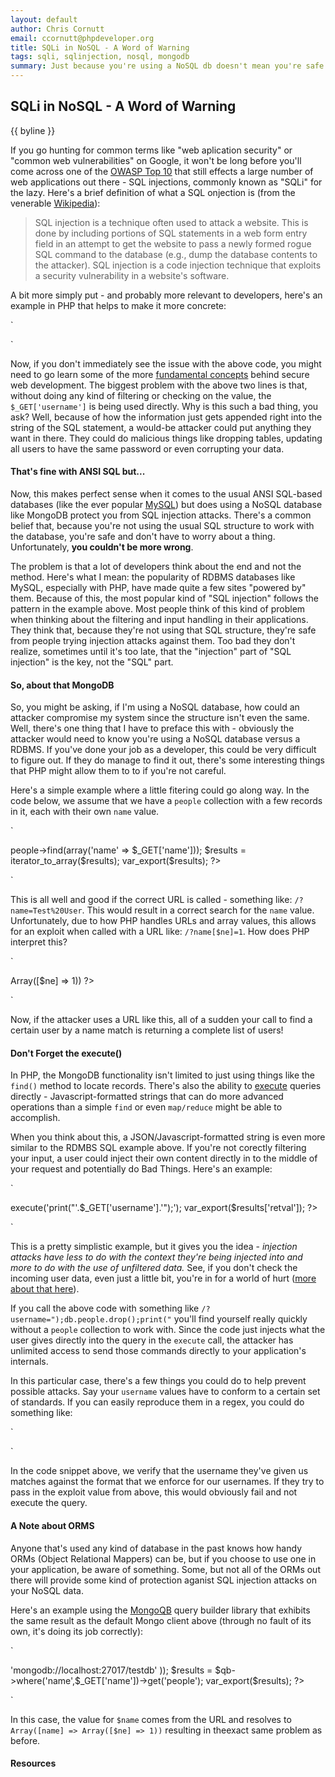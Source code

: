 ```yaml
---
layout: default
author: Chris Cornutt
email: ccornutt@phpdeveloper.org
title: SQLi in NoSQL - A Word of Warning
tags: sqli, sqlinjection, nosql, mongodb
summary: Just because you're using a NoSQL db doesn't mean you're safe from SQL injections.
---
```


SQLi in NoSQL - A Word of Warning
--------------

{{ byline }}

If you go hunting for common terms like "web aplication security" or "common web vulnerabilities"
on Google, it won't be long before you'll come across one of the [OWASP Top 10](https://www.owasp.org/index.php/Category:OWASP_Top_Ten_Project) that still effects a large number of web applications 
out there - SQL injections, commonly known as "SQLi" for the lazy. Here's a brief definition
of what a SQL onjection is (from the venerable [Wikipedia](http://en.wikipedia.org/wiki/Sql_injection)):

> SQL injection is a technique often used to attack a website. This is done by including portions 
> of SQL statements in a web form entry field in an attempt to get the website to pass a newly formed 
> rogue SQL command to the database (e.g., dump the database contents to the attacker). SQL injection 
> is a code injection technique that exploits a security vulnerability in a website's software. 

A bit more simply put - and probably more relevant to developers, here's an example in PHP
that helps to make it more concrete:

`
<?php
$sql = "SELECT from users where username = {$_GET['username']}";
$result = mysql_query($sql);
?>
`

Now, if you don't immediately see the issue with the above code, you might need to go 
learn some of the more [fundamental concepts](/2012/11/12/Code-Defensively.html) behind secure web development.
The biggest problem with the above two lines is that, without doing any kind of filtering
or checking on the value, the `$_GET['username']` is being used directly. Why is this such a 
bad thing, you ask? Well, because of how the information just gets appended right into
the string of the SQL statement, a would-be attacker could put anything they want in there. 
They could do malicious things like dropping tables, updating all users to have the same
password or even corrupting your data.

#### That's fine with ANSI SQL but...

Now, this makes perfect sense when it comes to the usual ANSI SQL-based databases (like the
ever popular [MySQL](http://mysql.com)) but does using a NoSQL database like MongoDB protect
you from SQL injection attacks. There's a common belief that, because you're not using 
the usual SQL structure to work with the database, you're safe and don't have to worry 
about a thing. Unfortunately, **you couldn't be more wrong**.

The problem is that a lot of developers think about the end and not the method. Here's what
I mean: the popularity of RDBMS databases like MySQL, especially with PHP, have made quite
a few sites "powered by" them. Because of this, the most popular kind of "SQL injection" follows
the pattern in the example above. Most people think of this kind of problem when thinking 
about the filtering and input handling in their applications. They think that, because 
they're not using that SQL structure, they're safe from people trying injection attacks
against them. Too bad they don't realize, sometimes until it's too late, that the "injection"
part of "SQL injection" is the key, not the "SQL" part.

#### So, about that MongoDB

So, you might be asking, if I'm using a NoSQL database, how could an attacker compromise 
my system since the structure isn't even the same. Well, there's one thing that I have to
preface this with - obviously the attacker would need to know you're using a NoSQL database
versus a RDBMS. If you've done your job as a developer, this could be very difficult to 
figure out. If they do manage to find it out, there's some interesting things that PHP 
might allow them to to if you're not careful. 

Here's a simple example where a little fitering could go along way. In the code below, 
we assume that we have a `people` collection with a few records in it, each with their 
own `name` value.

`
<?php
$results = $db->people->find(array('name' => $_GET['name']));
$results = iterator_to_array($results);
var_export($results);
?>
`

This is all well and good if the correct URL is called - something like: `/?name=Test%20User`.
This would result in a correct search for the `name` value. Unfortunately, due to how 
PHP handles URLs and array values, this allows for an exploit when called with a URL 
like: `/?name[$ne]=1`. How does PHP interpret this?

`
<?php
print_r($_GET['name']); 
// results in Array([name] => Array([$ne] => 1))
?>
`

Now, if the attacker uses a URL like this, all of a sudden your call to find a certain 
user by a name match is returning a complete list of users!

#### Don't Forget the execute()

In PHP, the MongoDB functionality isn't limited to just using things like the `find()`
method to locate records. There's also the ability to [execute](http://php.net/manual/en/mongodb.execute.php) 
queries directly - Javascript-formatted strings that can do more advanced operations 
than a simple `find` or even `map/reduce` might be able to accomplish.

When you think about this, a JSON/Javascript-formatted string is even more similar to the 
RDMBS SQL example above. If you're not corectly filtering your input, a user could inject
their own content directly in to the middle of your request and potentially do Bad Things.
Here's an example:

`
<?php
$results = $db->execute('print("'.$_GET['username'].'");');
var_export($results['retval']);
?>
`

This is a pretty simplistic example, but it gives you the idea - *injection attacks have
less to do with the context they're being injected into and more to do with the use of unfiltered
data.* See, if you don't check the incoming user data, even just a little bit, you're in 
for a world of hurt ([more about that here](/2012/09/14/Dirty-Data-Protect-App-Users.html)).

If you call the above code with something like `/?username=");db.people.drop();print("`
you'll find yourself really quickly without a `people` collection to work with. Since the code
just injects what the user gives directly into the query in the `execute` call, the attacker
has unlimited access to send those commands directly to your application's internals.

In this particular case, there's a few things you could do to help prevent possible attacks. 
Say your `username` values have to conform to a certain set of standards. If you can easily 
reproduce them in a regex, you could do something like:

`
<?php
$name = $_GET['name'];
if (preg_match('[a-zA-Z0-9]{8,}', $name) !== false) {
    // perform the operation
}
?>
`

In the code snippet above, we verify that the username they've given us matches against the
format that we enforce for our usernames. If they try to pass in the exploit value from 
above, this would obviously fail and not execute the query.

#### A Note about ORMS

Anyone that's used any kind of database in the past knows how handy ORMs (Object Relational
Mappers) can be, but if you choose to use one in your application, be aware of something. Some,
but not all of the ORMs out there will provide some kind of protection aganist SQL injection
attacks on your NoSQL data. 

Here's an example using the [MongoQB](https://github.com/alexbilbie/MongoQB) query builder
library that exhibits the same result as the default Mongo client above (through no fault
of its own, it's doing its job correctly):

`
<?php
$qb = new \MongoQB\Builder(array(
    'dsn' => 'mongodb://localhost:27017/testdb'
));

$results = $qb->where('name',$_GET['name'])->get('people');
var_export($results);
?>
`

In this case, the value for `$name` comes from the URL and resolves to `Array([name] => Array([$ne] => 1))`
resulting in theexact same problem as before.

#### Resources

